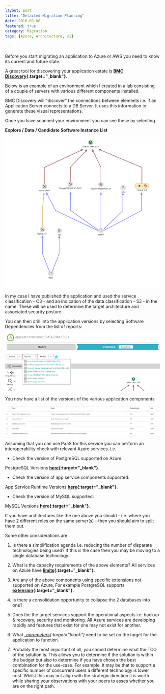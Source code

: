 ```yaml
---
layout: post
title: "Detailed Migration Planning"
date: 2018-09-08
featured: true
category: Migration
tags: [Azure, Architecture, v1]

---
```

Before you start migrating an application to Azure or AWS you need to know its current and future state.

A great tool for discovering your application estate is __[BMC Discovery](http://www.bmc.com/it-solutions/discovery-dependency-mapping.html){:target="_blank"}__.

Below is an example of an environment which I created in a lab consisting of a couple of servers with various different components installed.

BMC Discovery will "discover" the connections between elements i.e. if an Application Server connects to a DB Server.  It uses this information to generate these visual representations.

Once you have scanned your environment you can see these by selecting

**Explore / Data / Candidate Software Instance List**

![](/images/BMC-Discover-Application-01.png)

In my case I have published the application and used the service classification - C3 - and an indication of the data classification - S3 - in the name.  These will be used to determine the target architecture and associated security posture.

You can then drill into the application versions by selecting Software Dependencies from the list of reports:

![](/images/BMC-Discover-Application-01.1.png)

You now have a list of the versions of the various application components

![](/images/BMC-Discover-Application-02.png)

Assuming that you can use PaaS for this service you can perform an interoperability check with relevant Azure services.
i.e. 

- Check the version of PostgreSQL supported on Azure

PostgreSQL Versions __[here](https://docs.microsoft.com/en-us/azure/postgresql/concepts-supported-versions){:target="_blank"}__.

- Check the version of app service components supported:

App Service Runtime Versions __[here](https://docs.microsoft.com/en-us/azure/app-service/containers/app-service-linux-intro){:target="_blank"}__.

- Check the version of MySQL supported:

MySQL Versions __[here](https://docs.microsoft.com/en-us/azure/mysql/concepts-supported-versions){:target="_blank"}__.

If you have architectures like the one above you should - i.e. where you have 2 different roles on the same server(s) - then you should aim to split them out.

Some other considerations are:

1. Is there a simplification agenda i.e. reducing the number of disparate technologies being used?  If this is the case then you may be moving to a single database technology.

2. What is the capacity requirements of the above elements?  All services on Azure have __[limits](https://docs.microsoft.com/en-us/azure/azure-subscription-service-limits){:target="_blank"}__.

3. Are any of the above components using specific extensions not supported on Azure.  For example PostgreSQL supports __[extension](https://docs.microsoft.com/en-us/azure/postgresql/concepts-extensions){:target="_blank"}__.

4. Is there a consolidation opportunity to collapse the 2 databases into one?

5. Does the the target services support the operational aspects i.e. backup & recovery, security and monitoring.  All Azure services are developing rapidly and features that exist for one may not exist for another.

6. What __[parameters](https://docs.microsoft.com/en-us/azure/postgresql/howto-configure-server-parameters-using-cli){:target="_blank"}__ need to be set on the target for the application to function.  

7. Probably the most important of all, you should determine what the TCO of the solution is.  This allows you to determine if the solution is within the budget but also to determine if you have chosen the best combination for the use-case.  For example, it may be that to support a specific number of concurrent users a different technology is lower cost.  Whilst this may not align with the strategic direction it is worth while sharing your observations with your peers to asses whether you are on the right path.  